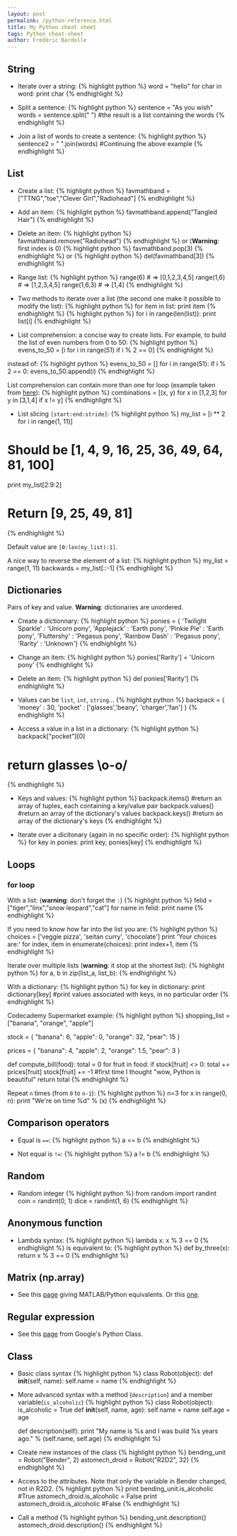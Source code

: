 ```yaml
---
layout: post
permalink: /python-reference.html
title: My Python cheat sheet
tags: Python cheat-sheet
author: Frédéric Bardolle
---
```

## String
* Iterate over a string:
{% highlight python %}
word = "hello"
for char in word:
    print char
{% endhighlight %}

* Split a sentence:
{% highlight python %}
sentence = "As you wish"
words = sentence.split(" ") #the result is a list containing the words
{% endhighlight %}

* Join a list of words to create a sentence:
{% highlight python %}
sentence2 = " ".join(words) #Continuing the above example
{% endhighlight %}

## List
* Create a list:
{% highlight python %}
favmathband = ["TTNG","toe","Clever Girl","Radiohead"]
{% endhighlight %}

* Add an item:
{% highlight python %}
favmathband.append("Tangled Hair")
{% endhighlight %}

* Delete an item:
{% highlight python %}
favmathband.remove("Radiohead")
{% endhighlight %}
or (**Warning**: first index is 0)
{% highlight python %}
favmathband.pop(3)
{% endhighlight %}
or
{% highlight python %}
del(favmathband[3])
{% endhighlight %}

* Range list:
{% highlight python %}
range(6) # => [0,1,2,3,4,5]
range(1,6) # => [1,2,3,4,5]
range(1,6,3) # => [1,4]
{% endhighlight %}

* Two methods to iterate over a list (the second one make it possible to modify the list):
{% highlight python %}
for item in list:
    print item
{% endhighlight %}
{% highlight python %}
for i in range(len(list)):
    print list[i]
{% endhighlight %}

* List comprehension: a concise way to create lists. For example, to build the list of even numbers from 0 to 50:
{% highlight python %}
evens_to_50 = [i for i in range(51) if i % 2 == 0]
{% endhighlight %}

instead of:
{% highlight python %}
evens_to_50 = []
for i in range(51):
    if i % 2 == 0:
        evens_to_50.append(i)
{% endhighlight %}

List comprehension can contain more than one for loop (example taken from [here](http://intermediatepythonista.com/python-comprehensions)):
{% highlight python %}
combinations = [(x, y) for x in [1,2,3] for y in [3,1,4] if x != y]
{% endhighlight %}

* List slicing `[start:end:stride]`:
{% highlight python %}
my_list = [i ** 2 for i in range(1, 11)]
# Should be [1, 4, 9, 16, 25, 36, 49, 64, 81, 100]

print my_list[2:9:2]
# Return [9, 25, 49, 81]
{% endhighlight %}

Default value are `[0:len(my_list):1]`.

A nice way to reverse the element of a list:
{% highlight python %}
my_list = range(1, 11)
backwards = my_list[::-1]
{% endhighlight %}

## Dictionaries
Pairs of key and value. **Warning**: dictionaries are unordered.

* Create a dictionnary:
{% highlight python %}
ponies = { 'Twilight Sparkle' : 'Unicorn pony',
'Applejack' : 'Earth pony',
'Pinkie Pie' : 'Earth pony',
'Fluttershy' : 'Pegasus pony',
'Rainbow Dash' : 'Pegasus pony',
'Rarity' : 'Unknown'}
{% endhighlight %}

* Change an item:
{% highlight python %}
ponies['Rarity'] = 'Unicorn pony'
{% endhighlight %}

* Delete an item:
{% highlight python %}
del ponies['Rarity']
{% endhighlight %}

* Values can be `list`, `int`, `string`...
{% highlight python %}
backpack = {
    'money' : 30,
    'pocket' : ['glasses','beany', 'charger','fan']
}
{% endhighlight %}

* Access a value in a list in a dictionary:
{% highlight python %}
backpack["pocket"][0]
# return glasses \o-o/
{% endhighlight %}

* Keys and values:
{% highlight python %}
backpack.items()  #return an array of tuples, each containing a key/value pair
backpack.values() #return an array of the dictionary's values
backpack.keys()   #return an array of the dictionary's keys
{% endhighlight %}

* Iterate over a dicitonary (again in no specific order):
{% highlight python %}
for key in ponies:
    print key, ponies[key]
{% endhighlight %}

## Loops

### for loop
With a list: (**warning**: don't forget the `:`)
{% highlight python %}
felid = ["tiger","linx","snow leopard","cat"]
for name in felid:
    print name
{% endhighlight %}

If you need to know how far into the list you are:
{% highlight python %}
choices = ['veggie pizza', 'seitan curry', 'chocolate']
print 'Your choices are:'
for index, item in enumerate(choices):
    print index+1, item
{% endhighlight %}

Iterate over multiple lists (**warning**: it stop at the shortest list):
{% highlight python %}
for a, b in zip(list_a, list_b):
{% endhighlight %}

With a dictionary:
{% highlight python %}
for key in dictionary:
    print dictionary[key]
    #print values associated with keys, in no particular order
{% endhighlight %}

Codecademy Supermarket example:
{% highlight python %}
shopping_list = ["banana", "orange", "apple"]

stock = {
    "banana": 6,
    "apple": 0,
    "orange": 32,
    "pear": 15
}
    
prices = {
    "banana": 4,
    "apple": 2,
    "orange": 1.5,
    "pear": 3
}

def compute_bill(food):
    total = 0
    for fruit in food:
        if stock[fruit] <> 0:
            total += prices[fruit]
            stock[fruit] += -1
            #first time I thought "wow, Python is beautiful"
    return total
{% endhighlight %}

Repeat `n` times (from `0` to `n-1`):
{% highlight python %}
n=3
for x in range(0, n):
    print "We're on time %d" % (x)
{% endhighlight %}

## Comparison operators
* Equal is `==`:
{% highlight python %}
a == b
{% endhighlight %}

* Not equal is `!=`:
{% highlight python %}
a != b
{% endhighlight %}

## Random
* Random integer
{% highlight python %}
from random import randint
coin = randint(0, 1)
dice = randint(1, 6)
{% endhighlight %}

## Anonymous function
* Lambda syntax:
{% highlight python %}
lambda x: x % 3 == 0
{% endhighlight %}
is equivalent to:
{% highlight python %}
def by_three(x):
    return x % 3 == 0
{% endhighlight %}

## Matrix (np.array)
* See this [page](http://sebastianraschka.com/Articles/2014_matrix_cheatsheet_table.html) giving MATLAB/Python equivalents. Or this [one](http://wiki.scipy.org/NumPy_for_Matlab_Users#head-13d7391dd7e2c57d293809cff080260b46d8e664).

## Regular expression
* See this [page](https://developers.google.com/edu/python/regular-expressions) from Google's Python Class.

## Class
* Basic class syntax
{% highlight python %}
class Robot(object):
    def __init__(self, name):
        self.name = name
{% endhighlight %}

 * More advanced syntax with a method (`description`) and a member variable(`is_alcoholic`)
{% highlight python %}
class Robot(object):
    is_alcoholic = True
    def __init__(self, name, age):
        self.name = name
        self.age = age
    
    def description(self):
        print "My name is %s and I was build %s years ago." % (self.name, self.age)
{% endhighlight %}

* Create new instances of the class
{% highlight python %}
bending_unit = Robot("Bender", 2)
astomech_droid = Robot("R2D2", 32)
{% endhighlight %}

* Access to the attributes. Note that only the variable in Bender changed, not in R2D2.
{% highlight python %}
print bending_unit.is_alcoholic #True
astomech_droid.is_alcoholic = False
print astomech_droid.is_alcoholic #False
{% endhighlight %}

* Call a method
{% highlight python %}
bending_unit.description()
astomech_droid.description()
{% endhighlight %}
